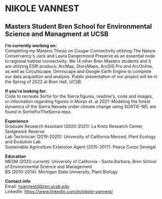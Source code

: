 # NIKOLE VANNEST
## Masters Student Bren School for Environmental Science and Managment at UCSB

**I’m currently working on:**  
Completing my Masters Thesis on Cougar Connectivity utilizing The Nature Conservancy's Jack and Laura Dangermond Preserve as an essential node to regional habitat connectivity. We (4 other Bren Masters students and I) are utilizing ESRI producs: ArcMap, StoryMaps, ArcGIS Pro and ArcOnline, as well as Circuitscape, Omniscape and Google Earth Engine to complete our data acqusition and analysis. Public presentation of our project will be in the Spring of 2022 at Bren Hall, UCSB. 

**If you're looking for:**  
Code to recreate Sortie for the Sierra figures, readme's, code and images, or information regarding figures in Moran et. al 2021: Modeling the forest dynamics of the Sierra Nevada under climate change using SORTIE-ND, are found in SortieForTheSierra repo.

**Experience**  
Graduate Research Assistant (2020-2021): La Kretz Research Center, Sedgewick Reserve  
Lab Technician (2019-2020): University of California Merced, Plant Ecology and Evolution Lab  
Sustainable Agriculture Extension Agent (2015-2017): Peace Corps Senegal  

**Education**  
MESM (2020-current): University of California - Santa Barbara, Bren School of Environmental Science and Management  
BS (2010-2014): Michigan State University, Plant Biology  
  
**Contact info**  
Email: nvannest@bren.ucsb.edu   
LinkedIn: https://www.linkedin.com/in/nikole-vannest/

